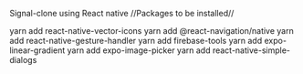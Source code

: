 Signal-clone using React native
//Packages to be installed//

yarn add react-native-vector-icons
yarn add @react-navigation/native
yarn add react-native-gesture-handler
yarn add firebase-tools
yarn add expo-linear-gradient
yarn add expo-image-picker
yarn add react-native-simple-dialogs
